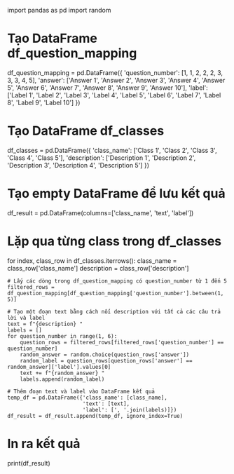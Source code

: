 import pandas as pd
import random

# Tạo DataFrame df_question_mapping
df_question_mapping = pd.DataFrame({
    'question_number': [1, 1, 2, 2, 2, 3, 3, 3, 4, 5],
    'answer': ['Answer 1', 'Answer 2', 'Answer 3', 'Answer 4', 'Answer 5',
               'Answer 6', 'Answer 7', 'Answer 8', 'Answer 9', 'Answer 10'],
    'label': ['Label 1', 'Label 2', 'Label 3', 'Label 4', 'Label 5',
              'Label 6', 'Label 7', 'Label 8', 'Label 9', 'Label 10']
})

# Tạo DataFrame df_classes
df_classes = pd.DataFrame({
    'class_name': ['Class 1', 'Class 2', 'Class 3', 'Class 4', 'Class 5'],
    'description': ['Description 1', 'Description 2', 'Description 3',
                    'Description 4', 'Description 5']
})

# Tạo empty DataFrame để lưu kết quả
df_result = pd.DataFrame(columns=['class_name', 'text', 'label'])

# Lặp qua từng class trong df_classes
for index, class_row in df_classes.iterrows():
    class_name = class_row['class_name']
    description = class_row['description']
    
    # Lấy các dòng trong df_question_mapping có question_number từ 1 đến 5
    filtered_rows = df_question_mapping[df_question_mapping['question_number'].between(1, 5)]
    
    # Tạo một đoạn text bằng cách nối description với tất cả các câu trả lời và label
    text = f"{description} "
    labels = []
    for question_number in range(1, 6):
        question_rows = filtered_rows[filtered_rows['question_number'] == question_number]
        random_answer = random.choice(question_rows['answer'])
        random_label = question_rows[question_rows['answer'] == random_answer]['label'].values[0]
        text += f"{random_answer} "
        labels.append(random_label)
    
    # Thêm đoạn text và label vào DataFrame kết quả
    temp_df = pd.DataFrame({'class_name': [class_name],
                            'text': [text],
                            'label': [', '.join(labels)]})
    df_result = df_result.append(temp_df, ignore_index=True)

# In ra kết quả
print(df_result)
